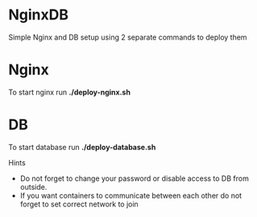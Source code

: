# NginxDB

Simple Nginx and DB setup using 2 separate commands to deploy them

# Nginx

To start nginx run **./deploy-nginx.sh**

# DB

To start database run **./deploy-database.sh**

Hints 

- Do not forget to change your password or disable access to DB from outside.
- If you want containers to communicate between each other do not forget to set correct
network to join